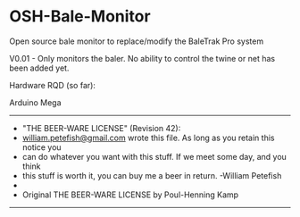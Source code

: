 # OSH-Bale-Monitor
Open source bale monitor to replace/modify the BaleTrak Pro system


V0.01 - Only monitors the baler. No ability to control the twine or net has been added yet.

Hardware RQD (so far):

Arduino Mega

  ----------------------------------------------------------------------------
 * "THE BEER-WARE LICENSE" (Revision 42):
 * <william.petefish@gmail.com> wrote this file.  As long as you retain this notice you
 * can do whatever you want with this stuff. If we meet some day, and you think
 * this stuff is worth it, you can buy me a beer in return.   -William Petefish
 *
 * Original THE BEER-WARE LICENSE by Poul-Henning Kamp
  ----------------------------------------------------------------------------
